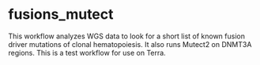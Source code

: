 # fusions_mutect

This workflow analyzes WGS data to look for a short list of known fusion driver mutations of clonal hematopoiesis. It also runs Mutect2 on DNMT3A regions. This is a test workflow for use on Terra.
